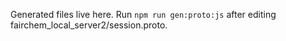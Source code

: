 Generated files live here. Run `npm run gen:proto:js` after editing fairchem_local_server2/session.proto.
